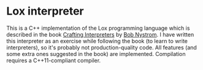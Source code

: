 # Lox interpreter
This is a C++ implementation of the Lox programming language which is described in the book [Crafting Interpreters](http://www.craftinginterpreters.com/) by [Bob Nystrom](https://github.com/munificent). I have written this interpreter as an exercise while following the book (to learn to write interpreters), so it's probably not production-quality code. All features (and some extra ones suggested in the book) are implemented. Compilation requires a C++11-compliant compiler.
